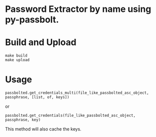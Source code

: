 # Password Extractor by name using py-passbolt.



# Build and Upload

```
make build
make upload
```

# Usage

```
passbolted.get_credentials_multi(file_like_passbolted_asc_object, passphrase, [list, of, keys])
```

or

```
passbolted.get_credentials(file_like_passbolted_asc_object, passphrase, key)
```

This method will also cache the keys.


